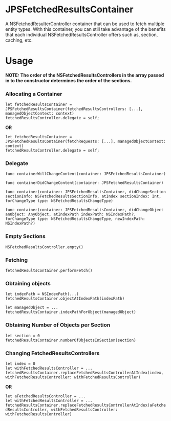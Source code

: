 # JPSFetchedResultsContainer
A NSFetchedResulterController container that can be used to fetch multiple entity types. With this container, you can still take advantage of the benefits that each individual NSFetchedResultsController offers such as, section, caching, etc.

# Usage

**NOTE: The order of the NSFetchedResultsControllers in the array passed in to the constructor determines the order of the sections.**

### Allocating a Container
`let fetchedResultsContainer = JPSFetchedResultsContainer(fetchedResultsControllers: [...], managedObjectContext: context)`<br />
`fetchedResultsController.delegate = self;`

**OR**

`let fetchedResultsContainer = JPSFetchedResultsContainer(fetchRequests: [...], managedObjectContext: context)`<br />
`fetchedResultsController.delegate = self;`

### Delegate
`func containerWillChangeContent(container: JPSFetchedResultsContainer)`

`func containerDidChangeContent(container: JPSFetchedResultsContainer)`

`func container(container: JPSFetchedResultsContainer, didChangeSection sectionInfo: NSFetchedResultsSectionInfo, atIndex sectionIndex: Int, forChangeType type: NSFetchedResultsChangeType)`

`func container(container: JPSFetchedResultsContainer, didChangeObject anObject: AnyObject, atIndexPath indexPath: NSIndexPath?, forChangeType type: NSFetchedResultsChangeType, newIndexPath: NSIndexPath?)`

### Empty Sections
`NSFetchedResultsController.empty()`

### Fetching
`fetchedResultsContainer.performFetch()`

### Obtaining objects
`let indexPath = NSIndexPath(...)` <br />
`fetchedResultsContainer.objectAtIndexPath(indexPath)`

`let managedObject = ...` <br />
`fetchedResultsContainer.indexPathForObject(managedObject)`

### Obtaining Number of Objects per Section
`let section = 0` <br />
`fetchedResultsContainer.numberOfObjectsInSection(section)`

### Changing FetchedResultsControllers

`let index = 0` <br />
`let withFetchedResultsController = ...` <br />
`fetchedResultsContainer.replaceFetchedResultsControllerAtIndex(index, withFetchedResultsController: withFetchedResultsController)`

**OR**

`let aFetchedResultsController = ...` <br />
`let withFetchedResultsController = ...` <br />
`fetchedResultsContainer.replaceFetchedResultsControllerAtIndex(aFetchedResultsController, withFetchedResultsController: withFetchedResultsController)`
